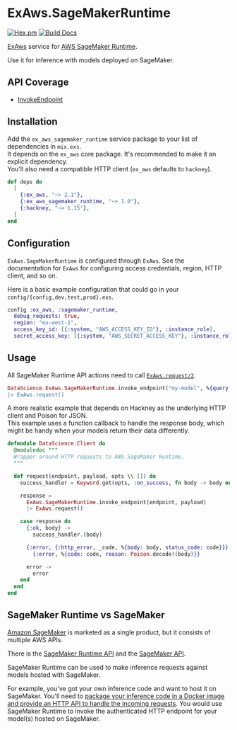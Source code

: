 # ExAws.SageMakerRuntime

[![Hex.pm](https://img.shields.io/hexpm/v/ex_aws_sagemaker_runtime.svg)](https://hex.pm/packages/ex_aws_sagemaker_runtime)
[![Build Docs](https://img.shields.io/badge/hexdocs-release-blue.svg)](https://hexdocs.pm/ex_aws_sagemaker_runtime/ExAws.html)


[ExAws](https://github.com/ex-aws/ex_aws) service for [AWS SageMaker Runtime](https://docs.aws.amazon.com/sagemaker/latest/dg/API_Operations_Amazon_SageMaker_Runtime.html).

Use it for inference with models deployed on SageMaker.

## API Coverage

- [InvokeEndpoint](https://docs.aws.amazon.com/sagemaker/latest/dg/API_runtime_InvokeEndpoint.html)

## Installation

Add the `ex_aws_sagemaker_runtime` service package to your list of dependencies in `mix.exs`.  
It depends on the `ex_aws` core package. It's recommended to make it an explicit dependency.  
You'll also need a compatible HTTP client (`ex_aws` defaults to `hackney`).


```elixir
def deps do
  [
    {:ex_aws, "~> 2.1"},
    {:ex_aws_sagemaker_runtime, "~> 1.0"},
    {:hackney, "~> 1.15"},
  ]
end
```

## Configuration

`ExAws.SageMakerRuntime` is configured through `ExAws`. See the documentation for `ExAws`
for configuring access credentials, region, HTTP client, and so on.

Here is a basic example configuration that could go in your `config/{config,dev,test,prod}.exs`.
```elixir
config :ex_aws, :sagemaker_runtime,
  debug_requests: true,
  region: "eu-west-1",
  access_key_id: [{:system, "AWS_ACCESS_KEY_ID"}, :instance_role],
  secret_access_key: [{:system, "AWS_SECRET_ACCESS_KEY"}, :instance_role]
```

## Usage

All SageMaker Runtime API actions need to call [`ExAws.request/2`](https://hexdocs.pm/ex_aws/ExAws.html#request/2).
```elixir
DataScience.ExAws.SageMakerRuntime.invoke_endpoint("my-model", %{query: "some-query})
|> ExAws.request()
```

A more realistic example that depends on Hackney as the underlying HTTP client and Poison for JSON.  
This example uses a function callback to handle the response body, which might be handy
when your models return their data differently.

```elixir
defmodule DataScience.Client do
  @moduledoc """
  Wrapper around HTTP requests to AWS SageMaker Runtime.
  """

  def request(endpoint, payload, opts \\ []) do
    success_handler = Keyword.get(opts, :on_success, fn body -> body end)

    response =
      ExAws.SageMakerRuntime.invoke_endpoint(endpoint, payload)
      |> ExAws.request()

    case response do
      {:ok, body} ->
        success_handler.(body)

      {:error, {:http_error, _code, %{body: body, status_code: code}}} ->
        {:error, %{code: code, reason: Poison.decode!(body)}}

      error ->
        error
    end
  end
end
```

## SageMaker Runtime vs SageMaker

[Amazon SageMaker](https://aws.amazon.com/sagemaker/) is marketed as a single product, but it consists of multiple AWS APIs.

There is the [SageMaker Runtime API][] and the [SageMaker API][].

SageMaker Runtime can be used to make inference requests against models hosted with SageMaker.

For example, you've got your own inference code and want to host it on SageMaker. You'll need to
[package your inference code in a Docker image and provide an HTTP API to handle the incoming requests](https://docs.aws.amazon.com/sagemaker/latest/dg/your-algorithms-inference-code.html).
You would use SageMaker Runtime to invoke the authenticated HTTP endpoint for your model(s) hosted on SageMaker.

[SageMaker Runtime API]: https://docs.aws.amazon.com/sagemaker/latest/dg/API_Operations_Amazon_SageMaker_Runtime.html
[SageMaker API]: https://docs.aws.amazon.com/sagemaker/latest/dg/API_Operations_Amazon_SageMaker_Service.html
